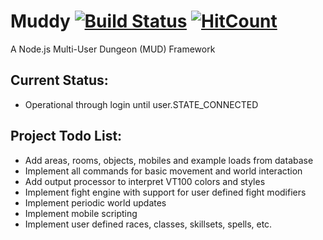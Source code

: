 # Muddy [![Build Status](https://www.travis-ci.org/om-mani-padme-hum/muddy.svg?branch=master)](https://www.travis-ci.org/om-mani-padme-hum/muddy) [![HitCount](http://hits.dwyl.com/om-mani-padme-hum/muddy.svg)](http://hits.dwyl.com/om-mani-padme-hum/muddy)
A Node.js Multi-User Dungeon (MUD) Framework

## Current Status:
* Operational through login until user.STATE_CONNECTED

## Project Todo List:

* Add areas, rooms, objects, mobiles and example loads from database
* Implement all commands for basic movement and world interaction
* Add output processor to interpret VT100 colors and styles
* Implement fight engine with support for user defined fight modifiers
* Implement periodic world updates
* Implement mobile scripting
* Implement user defined races, classes, skillsets, spells, etc.